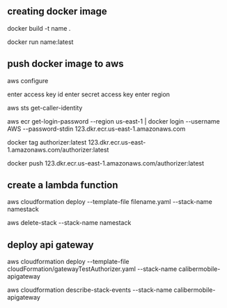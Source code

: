 ## creating docker image
docker build -t name .

docker run name:latest

## push docker image to aws
aws configure

enter access key id
enter secret access key
enter region

aws sts get-caller-identity

aws ecr get-login-password --region us-east-1 | docker login --username AWS --password-stdin 123.dkr.ecr.us-east-1.amazonaws.com

docker tag authorizer:latest 123.dkr.ecr.us-east-1.amazonaws.com/authorizer:latest

docker push 123.dkr.ecr.us-east-1.amazonaws.com/authorizer:latest


## create a lambda function
aws cloudformation deploy --template-file filename.yaml --stack-name namestack

aws delete-stack --stack-name namestack

## deploy api gateway
aws cloudformation deploy --template-file cloudFormation/gatewayTestAuthorizer.yaml --stack-name calibermobile-apigateway

aws cloudformation describe-stack-events --stack-name calibermobile-apigateway